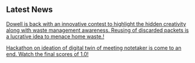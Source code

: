 
## Latest News

[Dowell is back with an innovative contest to highlight the hidden creativity along with waste management awareness. Reusing of discarded packets is a lucrative idea to menace home waste.!](https://unpackandwin.net/)

[Hackathon on ideation of digital twin of meeting notetaker is come to an end. Watch the final scores of 1.0!](https://www.linkedin.com/posts/uxlivinglab_hackathon-ideation-innovation-activity-6729799584354320385-TDGL)
